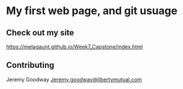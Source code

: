 # My first web page, and git usuage

## Check out my site
https://melagaunt.github.io/Week7_Capstone/index.html

## Contributing
Jeremy Goodway
Jeremy.goodway@libertymutual.com
